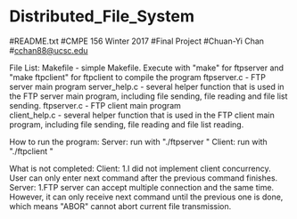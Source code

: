 # Distributed_File_System

#README.txt
#CMPE 156 Winter 2017 
#Final Project
#Chuan-Yi Chan
#cchan88@ucsc.edu

File List:
	Makefile - simple Makefile. Execute with "make" for ftpserver and "make ftpclient" for ftpclient to compile the program
	ftpserver.c - FTP server main program
	server_help.c - several helper function that is used in the FTP server main program,
	                including file sending, file reading and file list sending.
	ftpserver.c - FTP client main program                
	client_help.c - several helper function that is used in the FTP client main program,
	                including file sending, file reading and file list reading.

How to run the program:
	Server: run with "./ftpserver <port-num>"
	Client: run with "./ftpclient <IP-address> <port-num>"

What is not completed:
	Client:
	1.I did not implement client concurrency. User can only enter next command after the previous command finishes.
	Server:
	1.FTP server can accept multiple connection and the same time. However, it can only receive next command until the previous one is done,
	  which means "ABOR" cannot abort current file transmission.

